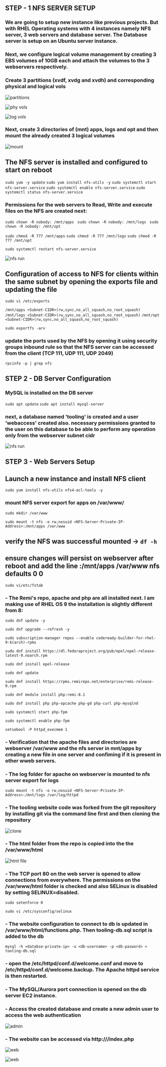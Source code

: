 ## STEP - 1 NFS SERVER SETUP

### We are going to setup new instance like previous projects. But with RHEL Operating systems with 4 instances namely NFS server, 3 web servers and database server. The Database server is setup on an Ubuntu server instance.

### Next, we configure logical volume management by creating 3 EBS volumes of 10GB each and attach the volumes to the 3 webservers respectively. 

### Create 3 partitions (xvdf, xvdg and xvdh) and corresponding physical and logical vols 
![partitions](/images/3partitions.PNG)

![phy vols](/images/physcialvols.PNG)

![log vols](/images/3logicalvols.PNG)

### Next, create 3 directories of (mnt) apps, logs and opt and then mount the already created 3 logical volumes

![mount](/images/mountpts.PNG)

## The NFS server is installed and configured to start on reboot
`sudo yum -y update`
`sudo yum install nfs-utils -y`
`sudo systemctl start nfs-server.service`
`sudo systemctl enable nfs-server.service`
`sudo systemctl status nfs-server.service`

### Permissions for the web servers to Read, Write and execute files on the NFS are created next:
`sudo chown -R nobody: /mnt/apps `
`sudo chown -R nobody: /mnt/logs `
`sudo chown -R nobody: /mnt/opt `

`sudo chmod -R 777 /mnt/apps`
`sudo chmod -R 777 /mnt/logs`
`sudo chmod -R 777 /mnt/opt`

`sudo systemctl restart nfs-server.service`

![nfs run](/images/nfs-runn.PNG)

## Configuration of access to NFS for clients within the same subnet by opening the exports file and updating the file
`sudo vi /etc/exports`

`/mnt/apps <Subnet-CIDR>(rw,sync,no_all_squash,no_root_squash)`
`/mnt/logs <Subnet-CIDR>(rw,sync,no_all_squash,no_root_squash)`
`/mnt/opt <Subnet-CIDR>(rw,sync,no_all_squash,no_root_squash)`

`sudo exportfs -arv`

### update the ports used by the NFS by opening it using security groups inbound rule so that the NFS server can be accessed from the client (TCP 111, UDP 111, UDP 2049)
`rpcinfo -p | grep nfs`

## STEP 2 - DB Server Configuration

### MySQL is installed on the DB server 
`sudo apt update`
`sudo apt install mysql-server`

### next, a database named 'tooling' is created and a user 'webaccess' created also. necessary permissions granted to the user on this database to be able to perform any operation only from the webserver subnet cidr

![nfs run](/images/dbcreate.PNG)


## STEP 3 - Web Servers Setup

## Launch a new instance and install NFS client
`sudo yum install nfs-utils nfs4-acl-tools -y`

### mount NFS server export for apps on /var/www/
`sudo mkdir /var/www`

`sudo mount -t nfs -o rw,nosuid <NFS-Server-Private-IP-Address>:/mnt/apps /var/www`

## verify the NFS was successful mounted -> `df -h` 
## ensure changes will persist on webserver after reboot and add the line <NFS-Server-Private-IP-Address>:/mnt/apps /var/www nfs defaults 0 0

`sudo vi/etc/fstab`

### - The Remi's repo, apache and php are all installed next. I am making use of RHEL OS 9 the installation is slightly different from 8:
`sudo dnf update -y`

`sudo dnf upgrade --refresh -y`

`sudo subscription-manager repos --enable codeready-builder-for-rhel-9-$(arch)-rpms`

`sudo dnf install https://dl.fedoraproject.org/pub/epel/epel-release-latest-9.noarch.rpm`

`sudo dnf install epel-release`

`sudo dnf update`

`sudo dnf install https://rpms.remirepo.net/enterprise/remi-release-9.rpm`

`sudo dnf module install php:remi-8.1`

`sudo dnf install php php-opcache php-gd php-curl php-mysqlnd`

`sudo systemctl start php-fpm`

`sudo systemctl enable php-fpm`

`setsebool -P httpd_execmem 1`

### - Verification that the apache files and directories are webserver /var/www and the nfs server in mnt/apps by creating a new file in one server and confiming if it is present in other wweb servers.

### - The log folder for apache on webserver is mounted to nfs server export for logs 
`sudo mount -t nfs -o rw,nosuid <NFS-Server-Private-IP-Address>:/mnt/logs /var/log/httpd`

### - The tooling website code was forked from the git repository by installing git via the command line first and then cloning the repository

![clone](/images/repo-clone.PNG)

### - The html folder from the repo is copied into the the /var/www/html 

![html file](/images/htmlfile-copy.PNG)


### - The TCP port 80 on the web server is opened to allow connections from everywhere. The permissions on the /var/www/html folder is checked and also SELinux is disabled by setting SELINUX=disabled.

`sudo setenforce 0`

`sudo vi /etc/sysconfig/selinux`

### - The website configuration to connect to db is updated in /var/www/html/functions.php. Then tooling-db.sql script is added to the db 

`mysql -h <databse-private-ip> -u <db-username> -p <db-pasword> < tooling-db.sql`

### - open the /etc/httpd/conf.d/welcome.conf and move to /etc/httpd/conf.d/welcome.backup. The Apache httpd service is then restarted.

### - The MySQL/Aurora port connection is opened on the db server EC2 instance.

### - Access the created database and create a new admin user to access the web authentication
![admin](/images/admin-toolweb.PNG)

### - The website can be accessed via http://<Web-Server-Public-IP-Address-or-Public-DNS-Name>/index.php
![web](/images/tooling-webpage.PNG)

![web](/images/new-toolweb.PNG)


